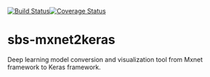 [![Build Status](https://app.travis-ci.com/qcwang77/sbs_mxnet2keras.svg?branch=master)](https://app.travis-ci.com/qcwang77/sbs_mxnet2keras)[![Coverage Status](https://coveralls.io/repos/github/qcwang77/sbs_mxnet2keras/badge.svg?branch=master)](https://coveralls.io/github/qcwang77/sbs_mxnet2keras?branch=master)
# sbs-mxnet2keras
Deep learning model conversion and visualization tool from Mxnet framework to Keras framework.
